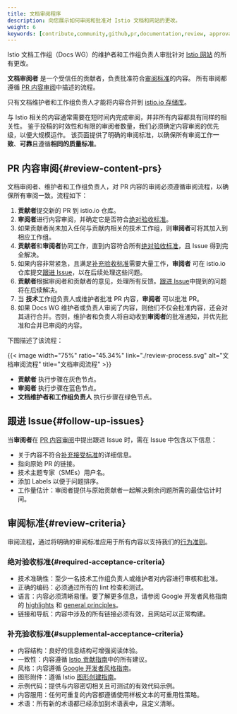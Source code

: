 ```yaml
---
title: 文档审阅程序
description: 向您展示如何审阅和批准对 Istio 文档和网站的更改。
weight: 6
keywords: [contribute,community,github,pr,documentation,review, approval]
---
```


Istio 文档工作组（Docs WG）的维护者和工作组负责人审批针对 [Istio 网站](/zh/docs/) 的所有更改。

**文档审阅者** 是一个受信任的贡献者，负责批准符合[审阅标准](#review-criteria)的内容。
所有审阅都遵循 [PR 内容审阅](#review-content-prs)中描述的流程。

只有文档维护者和工作组负责人才能将内容合并到 [istio.io 存储库](https://github.com/istio/istio.io)。

与 Istio 相关的内容通常需要在短时间内完成审阅，并非所有内容都具有同样的相关性。
鉴于投稿的时效性和有限的审阅者数量，我们必须确定内容审阅的优先级，以便大规模运作。
该页面提供了明确的审阅标准，以确保所有审阅工作**一致**、**可靠**且遵循**相同的质量标准**。

## PR 内容审阅{#review-content-prs}

文档审阅者、维护者和工作组负责人，对 PR 内容的审阅必须遵循审阅流程，以确保所有审阅一致。流程如下：

1. **贡献者**提交新的 PR 到 istio.io 仓库。
1. **审阅者**进行内容审阅，并确定它是否符合[绝对验收标准](#required-acceptance-criteria)。
1. 如果贡献者尚未加入任何与贡献内相关的技术工作组，则**审阅者**可将其加入到相应工作组。
1. **贡献者**和**审阅者**协同工作，直到内容符合所有[绝对验收标准](#required-acceptance-criteria)，且 Issue 得到完全解决。
1. 如果内容非常紧急，且满足[补充验收标准](#required-acceptance-criteria)需要大量工作，**审阅者** 可在 istio.io 仓库提交[跟进 Issue](#follow-up-issue)，以在后续处理这些问题。
1. **贡献者**根据审阅者和贡献者的意见，处理所有反馈。[跟进 Issue](#follow-up-issue)中提到的问题将在后续解决。
1. 当 **技术**工作组负责人或维护者批准 PR 内容，**审阅者** 可以批准 PR。
1. 如果 Docs WG 维护者或负责人审阅了内容，则他们不仅会批准内容，还会对其进行合并。否则，维护者和负责人将自动收到**审阅者**的批准通知，并优先批准和合并已审阅的内容。

下图描述了该流程：

{{< image width="75%" ratio="45.34%"
    link="./review-process.svg"
    alt="文档审阅流程"
    title="文档审阅流程"
    >}}

- **贡献者** 执行步骤在灰色节点。
- **审阅者** 执行步骤在蓝色节点。
- **文档维护者和工作组负责人** 执行步骤在绿色节点。

## 跟进 Issue{#follow-up-issues}

当**审阅者**在 [PR 内容审阅](#review-content-prs)中提出跟进 Issue 时，需在 Issue 中包含以下信息：

- 关于内容不符合[补充接受标准](#supplemental-acceptance-criteria)的详细信息。
- 指向原始 PR 的链接。
- 技术主题专家（SMEs）用户名。
- 添加 Labels 以便于问题排序。
- 工作量估计：审阅者提供与原始贡献者一起解决剩余问题所需的最佳估计时间。

## 审阅标准{#review-criteria}

审阅流程，通过将明确的审阅标准应用于所有内容以支持我们的[行为准则](https://www.contributor-covenant.org/version/2/0/code_of_conduct)。

### 绝对验收标准{#required-acceptance-criteria}

- 技术准确性：至少一名技术工作组负责人或维护者对内容进行审核和批准。
- 正确的编码：必须通过所有的 lint 检查和测试。
- 语言：内容必须清晰易懂。要了解更多信息，请参阅 Google 开发者风格指南的 [highlights](https://developers.google.com/style/highlights) 和 [general principles](https://developers.google.com/style/tone)。
- 链接和导航：内容中涉及的所有链接必须有效，且网站可以正常构建。

### 补充验收标准{#supplemental-acceptance-criteria}

- 内容结构：良好的信息结构可增强阅读体验。
- 一致性：内容遵循 [Istio 贡献指南](/zh/about/contribute/)中的所有建议。
- 风格：内容遵循 [Google 开发者风格指南](https://developers.google.com/style)。
- 图形附件：遵循 Istio [图形创建指南](/zh/about/contribute/diagrams/)。
- 示例代码：提供与内容密切相关且可测试的有效代码示例。
- 内容服用：任何可重复的内容都遵循使用样板文本的可重用性策略。
- 术语：所有新的术语都已经添加到术语表中，且定义清晰。